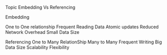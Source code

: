 

Topic
Embedding Vs Referencing

Embedding

One to One relationship
Frequent Reading Data
Atomic updates
Reduced Network Overhead
Small Data Size

Referencing
One to Many RelationShip
Many to Many
Frequent Writing
Big Data Size
Scalability
Flexibility
